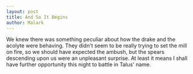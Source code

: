 ```yaml
---
layout: post
title: And So It Begins
author: Malark
---
```

We knew there was something peculiar about how the drake and the acolyte were behaving. They didn't seem to be really
trying to set the mill on fire, so we should have expected the ambush, but the spears descending upon us were an
unpleasant surprise. At least it means I shall have further opportunity this night to battle in Talus' name.
